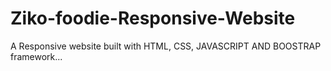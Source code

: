# Ziko-foodie-Responsive-Website
A Responsive website built with HTML, CSS, JAVASCRIPT AND BOOSTRAP framework... 

